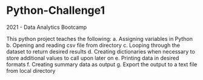 # Python-Challenge1


2021 - Data Analytics Bootcamp


This python project teaches the following:
  a. Assigning variables in Python
  b. Opening and reading csv file from directory
  c. Looping through the dataset to return desired results
  d. Creating dictionaries when necessary to store additional values to call upon later on
  e. Printing data in desired formats 
  f. Creating summary data as output
  g. Export the output to a text file from local directory
  
